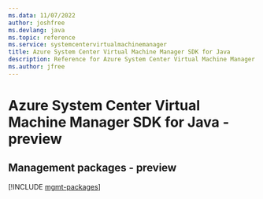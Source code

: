 ```yaml
---
ms.data: 11/07/2022
author: joshfree
ms.devlang: java
ms.topic: reference
ms.service: systemcentervirtualmachinemanager
title: Azure System Center Virtual Machine Manager SDK for Java
description: Reference for Azure System Center Virtual Machine Manager SDK for Java
ms.author: jfree
---
```

# Azure System Center Virtual Machine Manager SDK for Java - preview

## Management packages - preview
[!INCLUDE [mgmt-packages](system-center-virtual-machine-manager-mgmt-index.md)]
